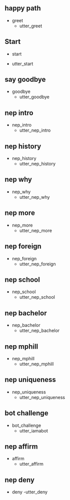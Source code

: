 ## happy path
* greet
  - utter_greet

## Start
* start
 - utter_start

## say goodbye
* goodbye
  - utter_goodbye


## nep intro
* nep_intro
  - utter_nep_intro

## nep history
* nep_history
  - utter_nep_history

## nep why
* nep_why
  - utter_nep_why

## nep more
* nep_more
  - utter_nep_more

## nep foreign
* nep_foreign
  - utter_nep_foreign

## nep school
* nep_school
  - utter_nep_school


## nep bachelor
* nep_bachelor
  - utter_nep_bachelor

## nep mphill
* nep_mphill
  - utter_nep_mphill

## nep uniqueness
* nep_uniqueness
  - utter_nep_uniqueness

## bot challenge
* bot_challenge
  - utter_iamabot

## nep affirm
* affirm
  - utter_affirm

## nep deny
* deny
  -utter_deny